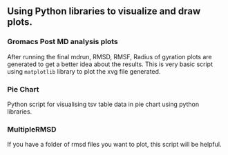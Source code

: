 ## Using Python libraries to visualize and draw plots.

### Gromacs Post MD analysis plots

  After running the final mdrun, RMSD, RMSF, Radius of gyration plots are generated to get a better idea about the results. This is very basic script using `matplotlib` library to plot the xvg file generated.


### Pie Chart

  Python script for visualising tsv table data in pie chart using python libraries.

### MultipleRMSD

  If you have a folder of rmsd files you want to plot, this script will be helpful.
